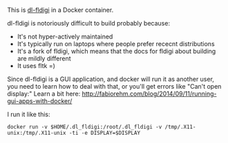 This is [dl-fldigi](https://github.com/jamescoxon/dl-fldigi) in a Docker container.

dl-fldigi is notoriously difficult to build probably because:
* It's not hyper-actively maintained
* It's typically run on laptops where people prefer rececnt distributions
* It's a fork of fldigi, which means that the docs for fldigi about building are mildly different
* It uses fltk =)

Since dl-fldigi is a GUI application, and docker will run it as another user, you need to learn how to deal with that, or you'll get errors like "Can't open display:"
Learn a bit here: http://fabiorehm.com/blog/2014/09/11/running-gui-apps-with-docker/

I run it like this:
```
docker run -v $HOME/.dl_fldigi:/root/.dl_fldigi -v /tmp/.X11-unix:/tmp/.X11-unix -ti -e DISPLAY=$DISPLAY
```
